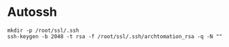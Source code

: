 # Autossh


    mkdir -p /root/ssl/.ssh
    ssh-keygen -b 2048 -t rsa -f /root/ssl/.ssh/archtomation_rsa -q -N ""
